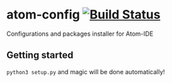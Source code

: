 # atom-config [![Build Status](https://travis-ci.com/luckyz/atom-config.svg?branch=master)](https://travis-ci.com/luckyz/atom-config)
Configurations and packages installer for Atom-IDE


## Getting started

`python3 setup.py` and magic will be done automatically!
